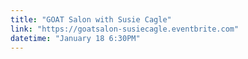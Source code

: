 ```yaml
---
title: "GOAT Salon with Susie Cagle"
link: "https://goatsalon-susiecagle.eventbrite.com"
datetime: "January 18 6:30PM"
---
```

